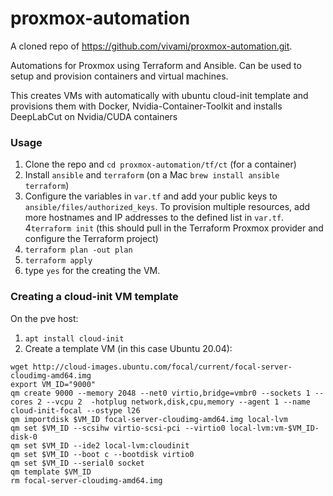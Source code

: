 # proxmox-automation

A cloned repo of https://github.com/vivami/proxmox-automation.git.

Automations for Proxmox using Terraform and Ansible. Can be used to setup and provision containers and virtual machines.

This creates VMs with automatically with ubuntu cloud-init template and provisions them with Docker, Nvidia-Container-Toolkit and installs DeepLabCut on Nvidia/CUDA containers 

### Usage

1. Clone the repo and `cd proxmox-automation/tf/ct` (for a container)
2. Install `ansible` and `terraform` (on a Mac `brew install ansible terraform`)
3. Configure the variables in `var.tf` and add your public keys to `ansible/files/authorized_keys`. To provision multiple resources, add more hostnames and IP addresses to the defined list in `var.tf`.
4`terraform init` (this should pull in the Terraform Proxmox provider and configure the Terraform project)
5. `terraform plan -out plan`
6. `terraform apply`
7. type `yes` for the creating the VM.



### Creating a cloud-init VM template

On the pve host:

1. `apt install cloud-init`
2. Create a template VM (in this case Ubuntu 20.04):
```
wget http://cloud-images.ubuntu.com/focal/current/focal-server-cloudimg-amd64.img
export VM_ID="9000"
qm create 9000 --memory 2048 --net0 virtio,bridge=vmbr0 --sockets 1 --cores 2 --vcpu 2  -hotplug network,disk,cpu,memory --agent 1 --name cloud-init-focal --ostype l26
qm importdisk $VM_ID focal-server-cloudimg-amd64.img local-lvm
qm set $VM_ID --scsihw virtio-scsi-pci --virtio0 local-lvm:vm-$VM_ID-disk-0
qm set $VM_ID --ide2 local-lvm:cloudinit
qm set $VM_ID --boot c --bootdisk virtio0
qm set $VM_ID --serial0 socket
qm template $VM_ID
rm focal-server-cloudimg-amd64.img
```

